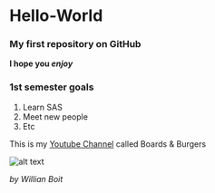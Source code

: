 # Hello-World

### My first repository on GitHub

**I hope you _enjoy_**

### 1st semester goals

1. Learn SAS 
2. Meet new people
3. Etc

This is my [Youtube Channel](https://www.youtube.com/c/BoardsBurgers) called Boards & Burgers

![alt text](https://www.google.com/url?sa=i&url=https%3A%2F%2Fm.facebook.com%2Fboardseburgers%2F&psig=AOvVaw0oToUbRrJ5Zr_S9qVN15qW&ust=1642608388593000&source=images&cd=vfe&ved=0CAsQjRxqFwoTCNjOv57Xu_UCFQAAAAAdAAAAABAD)

*by Willian Boit*


